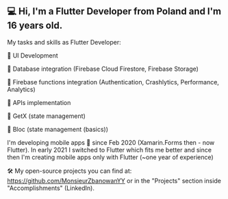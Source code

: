 ## 💻 Hi, I'm a Flutter Developer from Poland and I'm 16 years old.

My tasks and skills as Flutter Developer:

🚀 UI Development

🚀 Database integration (Firebase Cloud Firestore, Firebase Storage)

🚀 Firebase functions integration (Authentication, Crashlytics, Performance, Analytics)

🚀 APIs implementation

🚀 GetX (state management)

🚀 Bloc (state management (basics))


I'm developing mobile apps 📱 since Feb 2020 (Xamarin.Forms then - now Flutter). 
In early 2021 I switched to Flutter which fits me better and since then I'm creating mobile apps only with Flutter (~one year of experience)

🛠 My open-source projects you can find at: https://github.com/MonsieurZbanowanYY or in the "Projects" section inside "Accomplishments" (LinkedIn).
